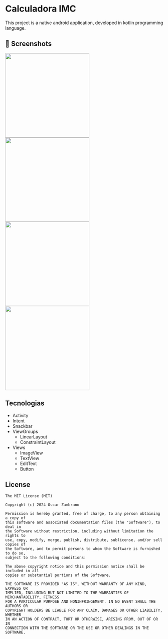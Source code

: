 # Calculadora IMC
This project is a native android application, developed in kotlin programming language.

 


## :camera_flash: Screenshots
<!-- You can add more screenshots here if you like -->
<img src="https://github.com/user-attachments/assets/1dbf6cdc-a092-463f-811d-722f3b128abf" width=268> <img src="https://github.com/user-attachments/assets/8cc9d651-b345-4f1b-a85e-07a5d41d0cd8" width=268> <img src="https://github.com/user-attachments/assets/c59f91e1-7e50-4073-9be7-7dbbf126b363" width=268> <img src="https://github.com/user-attachments/assets/3a4302b2-6463-466a-a8f7-6ddd76a9b6a4" width=268>



## Tecnologias
 - Activity
 - Intent
 - Snackbar
 - ViewGroups
   -  LinearLayout
   -  ConstraintLayout
- Views
  - ImageView
  - TextView
  - EditText
  - Button


## License
```
The MIT License (MIT)

Copyright (c) 2024 Oscar Zambrano

Permission is hereby granted, free of charge, to any person obtaining a copy of
this software and associated documentation files (the "Software"), to deal in
the Software without restriction, including without limitation the rights to
use, copy, modify, merge, publish, distribute, sublicense, and/or sell copies of
the Software, and to permit persons to whom the Software is furnished to do so,
subject to the following conditions:

The above copyright notice and this permission notice shall be included in all
copies or substantial portions of the Software.

THE SOFTWARE IS PROVIDED "AS IS", WITHOUT WARRANTY OF ANY KIND, EXPRESS OR
IMPLIED, INCLUDING BUT NOT LIMITED TO THE WARRANTIES OF MERCHANTABILITY, FITNESS
FOR A PARTICULAR PURPOSE AND NONINFRINGEMENT. IN NO EVENT SHALL THE AUTHORS OR
COPYRIGHT HOLDERS BE LIABLE FOR ANY CLAIM, DAMAGES OR OTHER LIABILITY, WHETHER
IN AN ACTION OF CONTRACT, TORT OR OTHERWISE, ARISING FROM, OUT OF OR IN
CONNECTION WITH THE SOFTWARE OR THE USE OR OTHER DEALINGS IN THE SOFTWARE.
```
